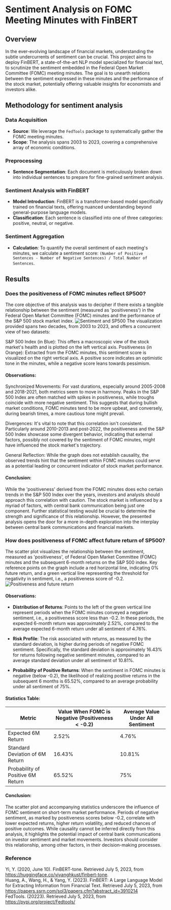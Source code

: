 # Sentiment Analysis on FOMC Meeting Minutes with FinBERT

## Overview
In the ever-evolving landscape of financial markets, understanding the subtle undercurrents of sentiment can be crucial. This project aims to deploy FinBERT, a state-of-the-art NLP model specialized for financial text, to scrutinize the sentiment embedded in the Federal Open Market Committee (FOMC) meeting minutes. The goal is to unearth relations between the sentiment expressed in these minutes and the performance of the stock market, potentially offering valuable insights for economists and investors alike.

## Methodology for sentiment analysis

### Data Acquisition
- **Source**: We leverage the `FedTools` package to systematically gather the FOMC meeting minutes.
- **Scope**: The analysis spans 2003 to 2023, covering a comprehensive array of economic conditions.

### Preprocessing
- **Sentence Segmentation**: Each document is meticulously broken down into individual sentences to prepare for fine-grained sentiment analysis.

### Sentiment Analysis with FinBERT
- **Model Introduction**: FinBERT is a transformer-based model specifically trained on financial texts, offering nuanced understanding beyond general-purpose language models.
- **Classification**: Each sentence is classified into one of three categories: positive, neutral, or negative.

### Sentiment Aggregation
- **Calculation**: To quantify the overall sentiment of each meeting's minutes, we calculate a sentiment score: `(Number of Positive Sentences - Number of Negative Sentences) / Total Number of Sentences`.

## Results
### Does the positiveness of FOMC minutes reflect SP500?
The core objective of this analysis was to decipher if there exists a tangible relationship between the sentiment (measured as 'positiveness') in the Federal Open Market Committee (FOMC) minutes and the performance of the S&P 500 stock market index.
![Sentiment and SP500](https://github.com/HaHaIamHarry/Sentiment-Analysis-on-FOMC-meeting-minutes-with-FinBERT/assets/141811361/97605fcd-bf32-4860-b291-04ea6a10d828)
The visualization provided spans two decades, from 2003 to 2023, and offers a concurrent view of two datasets:

S&P 500 Index (in Blue): This offers a macroscopic view of the stock market's health and is plotted on the left vertical axis.
Positiveness (in Orange): Extracted from the FOMC minutes, this sentiment score is visualized on the right vertical axis. A positive score indicates an optimistic tone in the minutes, while a negative score leans towards pessimism.
#### Observations:
Synchronized Movements: For vast durations, especially around 2005-2008 and 2018-2021, both metrics seem to move in harmony. Peaks in the S&P 500 Index are often matched with spikes in positiveness, while troughs coincide with more negative sentiment. This suggests that during bullish market conditions, FOMC minutes tend to be more upbeat, and conversely, during bearish times, a more cautious tone might prevail.

Divergences: It's vital to note that this correlation isn't consistent. Particularly around 2010-2013 and post-2022, the positiveness and the S&P 500 Index showcase some divergent behavior, indicating that external factors, possibly not covered by the sentiment of FOMC minutes, might have influenced the stock market's trajectory.

General Reflection: While the graph does not establish causality, the observed trends hint that the sentiment within FOMC minutes could serve as a potential leading or concurrent indicator of stock market performance.

#### Conclusion:
While the 'positiveness' derived from the FOMC minutes does echo certain trends in the S&P 500 Index over the years, investors and analysts should approach this correlation with caution. The stock market is influenced by a myriad of factors, with central bank communication being just one component. Further statistical testing would be crucial to determine the strength and significance of this relationship. However, the presented analysis opens the door for a more in-depth exploration into the interplay between central bank communications and financial markets.

### How does positiveness of FOMC affect future return of SP500?
The scatter plot visualizes the relationship between the sentiment, measured as 'positiveness', of Federal Open Market Committee (FOMC) minutes and the subsequent 6-month returns on the S&P 500 index. Key reference points on the graph include a red horizontal line, indicating 0% future return, and a green vertical line representing the threshold for negativity in sentiment, i.e., a positiveness score of -0.2.
![Positiveness and future return](https://github.com/HaHaIamHarry/Sentiment-Analysis-on-FOMC-meeting-minutes-with-FinBERT/assets/141811361/817e26de-feea-4037-806a-5f15714a7c6f)
#### Observations:

- **Distribution of Returns**: Points to the left of the green vertical line represent periods when the FOMC minutes conveyed a negative sentiment, i.e., a positiveness score less than -0.2. In these periods, the expected 6-month return was approximately 2.52%, compared to the average expected 6-month return under all sentiment of 4.76%.

- **Risk Profile**: The risk associated with returns, as measured by the standard deviation, is higher during periods of negative FOMC sentiment. Specifically, the standard deviation is approximately 16.43% for returns following negative sentiment minutes, compared to an average standard deviation under all sentiment of 10.81%.

- **Probability of Positive Returns**: When the sentiment in FOMC minutes is negative (below -0.2), the likelihood of realizing positive returns in the subsequent 6 months is 65.52%, compared to an average probability under all sentiment of 75%.

#### Statistics Table:

| Metric | Value When FOMC is Negative (Positiveness < -0.2) | Average Value Under All Sentiment |
|--------|----------------------------------------------------|-----------------------------------|
| Expected 6M Return | 2.52% | 4.76% |
| Standard Deviation of 6M Return | 16.43% | 10.81% |
| Probability of Positive 6M Return | 65.52% | 75% |

#### Conclusion:

The scatter plot and accompanying statistics underscore the influence of FOMC sentiment on short-term market performance. Periods of negative sentiment, as marked by positiveness scores below -0.2, correlate with lower expected returns, higher return volatility, and reduced chances of positive outcomes. While causality cannot be inferred directly from this analysis, it highlights the potential impact of central bank communications on investor sentiment and market movements. Investors should consider this relationship, among other factors, in their decision-making processes.

### Reference
Yi, Y. (2020, June 10). FinBERT-tone. Retrieved July 5, 2023, from https://huggingface.co/yiyanghkust/finbert-tone. <br>
Huang, A., Wang, H., & Yang, Y. (2023). FinBERT: A Large Language Model for Extracting Information from Financial Text. Retrieved July 5, 2023, from https://papers.ssrn.com/sol3/papers.cfm?abstract_id=3910214 <br>
FedTools. (20223). Retrieved July 5, 2023, from https://pypi.org/project/Fedtools/
